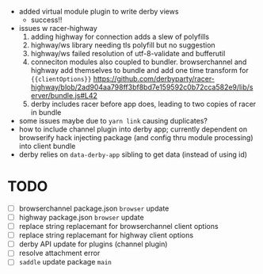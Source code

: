 - added virtual module plugin to write derby views
  - success!!
- issues w racer-highway
  1. adding highway for connection adds a slew of polyfills
  1. highway/ws library needing tls polyfill but no suggestion
  1. highway/ws failed resolution of utf-8-validate and bufferutil
  1. conneciton modules also coupled to bundler. browserchannel and highway add themselves to bundle and add one time transform for `{{clientOptions}}` https://github.com/derbyparty/racer-highway/blob/2ad904aa798ff3bf8bd7e159592c0b72cca582e9/lib/server/bundle.js#L42
  1. derby includes racer before app does, leading to two copies of racer in bundle
- some issues maybe due to `yarn link` causing duplicates?
- how to include channel plugin into derby app; currently dependent on browserify hack injecting package (and config thru module processing) into client bundle
- derby relies on `data-derby-app` sibling to get data (instead of using id)


 TODO
 ====
 - [ ] browserchannel package.json `browser` update
 - [ ] highway package.json `browser` update
 - [ ] replace string replacemant for browserchannel client options
 - [ ] replace string replacemant for highway client options
 - [ ] derby API update for plugins (channel plugin)
 - [ ] resolve attachment error
 - [ ] `saddle` update package `main`